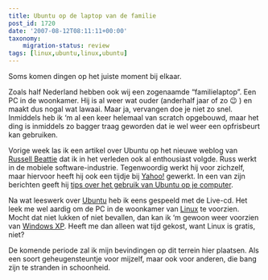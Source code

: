 ```yaml
---
title: Ubuntu op de laptop van de familie
post_id: 1720
date: '2007-08-12T08:11:11+00:00'
taxonomy:
    migration-status: review
tags: [linux,ubuntu,linux,ubuntu]
---
```

Soms komen dingen op het juiste moment bij elkaar.

Zoals half Nederland hebben ook wij een zogenaamde “familielaptop”. Een PC in de woonkamer. Hij is al weer wat ouder (anderhalf jaar of zo 😉 ) en maakt dus nogal wat lawaai. Maar ja, vervangen doe je niet zo snel. Inmiddels heb ik ‘m al een keer helemaal van scratch opgebouwd, maar het ding is inmiddels zo bagger traag geworden dat ie wel weer een opfrisbeurt kan gebruiken.

Vorige week las ik een artikel over Ubuntu op het nieuwe weblog van [Russell Beattie](http://www.russellbeattie.com/blog/) dat ik in het verleden ook al enthousiast volgde. Russ werkt in de mobiele software-industrie. Tegenwoordig werkt hij voor zichzelf, maar hiervoor heeft hij ook een tijdje bij [Yahoo!](http://www.yahoo.com/) gewerkt. In een van zijn berichten geeft hij [tips over het gebruik van Ubuntu op je computer](http://www.russellbeattie.com/blog/ubuntu-thoughts-tips-and-tricks).

Na wat leeswerk over [Ubuntu](http://www.ubuntu-nl.org/) heb ik eens gespeeld met de Live-cd. Het leek me wel aardig om de PC in de woonkamer van [Linux](http://nl.linux.org/) te voorzien. Mocht dat niet lukken of niet bevallen, dan kan ik ‘m gewoon weer voorzien van [Windows XP](http://www.microsoft.com/netherlands/windows/products/windowsxp/default.mspx). Heeft me dan alleen wat tijd gekost, want Linux is gratis, niet?

De komende periode zal ik mijn bevindingen op dit terrein hier plaatsen. Als een soort geheugensteuntje voor mijzelf, maar ook voor anderen, die bang zijn te stranden in schoonheid.
